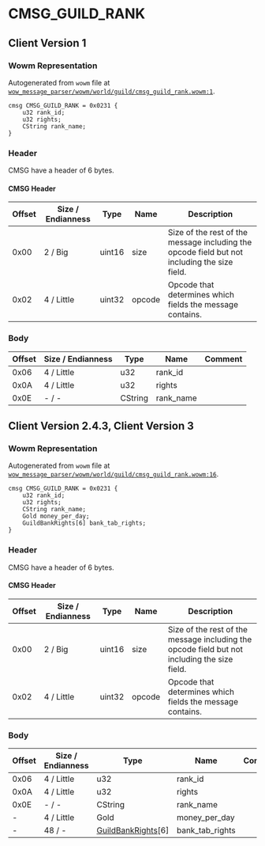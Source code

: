# CMSG_GUILD_RANK

## Client Version 1

### Wowm Representation

Autogenerated from `wowm` file at [`wow_message_parser/wowm/world/guild/cmsg_guild_rank.wowm:1`](https://github.com/gtker/wow_messages/tree/main/wow_message_parser/wowm/world/guild/cmsg_guild_rank.wowm#L1).
```rust,ignore
cmsg CMSG_GUILD_RANK = 0x0231 {
    u32 rank_id;
    u32 rights;
    CString rank_name;
}
```
### Header

CMSG have a header of 6 bytes.

#### CMSG Header

| Offset | Size / Endianness | Type   | Name   | Description |
| ------ | ----------------- | ------ | ------ | ----------- |
| 0x00   | 2 / Big           | uint16 | size   | Size of the rest of the message including the opcode field but not including the size field.|
| 0x02   | 4 / Little        | uint32 | opcode | Opcode that determines which fields the message contains.|

### Body

| Offset | Size / Endianness | Type | Name | Comment |
| ------ | ----------------- | ---- | ---- | ------- |
| 0x06 | 4 / Little | u32 | rank_id |  |
| 0x0A | 4 / Little | u32 | rights |  |
| 0x0E | - / - | CString | rank_name |  |

## Client Version 2.4.3, Client Version 3

### Wowm Representation

Autogenerated from `wowm` file at [`wow_message_parser/wowm/world/guild/cmsg_guild_rank.wowm:16`](https://github.com/gtker/wow_messages/tree/main/wow_message_parser/wowm/world/guild/cmsg_guild_rank.wowm#L16).
```rust,ignore
cmsg CMSG_GUILD_RANK = 0x0231 {
    u32 rank_id;
    u32 rights;
    CString rank_name;
    Gold money_per_day;
    GuildBankRights[6] bank_tab_rights;
}
```
### Header

CMSG have a header of 6 bytes.

#### CMSG Header

| Offset | Size / Endianness | Type   | Name   | Description |
| ------ | ----------------- | ------ | ------ | ----------- |
| 0x00   | 2 / Big           | uint16 | size   | Size of the rest of the message including the opcode field but not including the size field.|
| 0x02   | 4 / Little        | uint32 | opcode | Opcode that determines which fields the message contains.|

### Body

| Offset | Size / Endianness | Type | Name | Comment |
| ------ | ----------------- | ---- | ---- | ------- |
| 0x06 | 4 / Little | u32 | rank_id |  |
| 0x0A | 4 / Little | u32 | rights |  |
| 0x0E | - / - | CString | rank_name |  |
| - | 4 / Little | Gold | money_per_day |  |
| - | 48 / - | [GuildBankRights](guildbankrights.md)[6] | bank_tab_rights |  |

